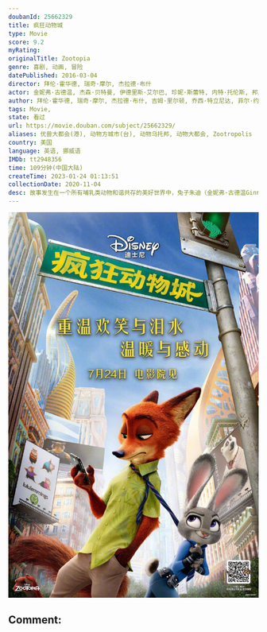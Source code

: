 ```yaml
---
doubanId: 25662329
title: 疯狂动物城
type: Movie
score: 9.2
myRating: 
originalTitle: Zootopia
genre: 喜剧, 动画, 冒险
datePublished: 2016-03-04
director: 拜伦·霍华德, 瑞奇·摩尔, 杰拉德·布什
actor: 金妮弗·古德温, 杰森·贝特曼, 伊德里斯·艾尔巴, 珍妮·斯蕾特, 内特·托伦斯, 邦尼·亨特, 唐·雷克, 汤米·钟, ·西蒙斯, 奥克塔维亚·斯宾瑟, 艾伦·图代克, 夏奇拉, 雷蒙德·, 德拉·萨巴, 莫里斯·拉马奇, 菲尔·约翰斯顿, 约翰·迪·马吉欧, 凯蒂·洛斯, 吉塔·雷迪, 杰西·科尔蒂, 汤米·利斯特, 乔希·达拉斯, 瑞奇·摩尔, 凯斯·索西, 彼得·曼斯布里奇, 拜伦·霍华德, 杰拉德·布什, 马克·史密斯, 乔西·特立尼达, 约翰·拉维尔, 克里斯汀·贝尔, 吉尔·科德斯, 梅利莎·古德温, 黄子华, 蔡依林, 容祖儿, 季冠霖, 戴维德·迪格斯, 佟心竹, 张震, 尼古拉斯·格斯特, 李楠
author: 拜伦·霍华德, 瑞奇·摩尔, 杰拉德·布什, 吉姆·里尔顿, 乔西·特立尼达, 菲尔·约翰斯顿, 珍妮弗·李
tags: Movie, 
state: 看过
url: https://movie.douban.com/subject/25662329/
aliases: 优兽大都会(港), 动物方城市(台), 动物乌托邦, 动物大都会, Zootropolis
country: 美国
language: 英语, 挪威语
IMDb: tt2948356
time: 109分钟(中国大陆)
createTime: 2023-01-24 01:13:51
collectionDate: 2020-11-04
desc: 故事发生在一个所有哺乳类动物和谐共存的美好世界中，兔子朱迪（金妮弗·古德温GinniferGoodwin配音）从小就梦想着能够成为一名惩恶扬善的刑警，凭借着智慧和努力，朱迪成功的从警校中毕业进入...
---
```


![image](assets/p2614500649.jpg)

Comment: 
---

